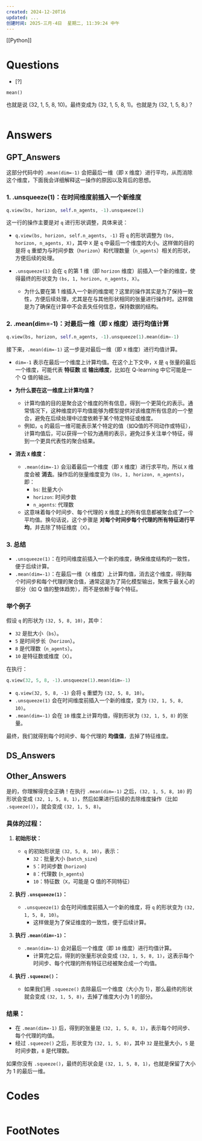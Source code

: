 ```yaml
---
created: 2024-12-20T16
updated: ...
创建时间: 2025-三月-4日  星期二, 11:39:24 中午
---
```

[[Python]]

# Questions

- [?] 

`mean()`

也就是说 (32, 1, 5, 8, 10)。最终变成为 (32, 1, 5, 8, 1)。也就是为 (32, 1, 5, 8,)？



```python

```

# Answers

## GPT_Answers
这部分代码中的 `.mean(dim=-1)` 会把最后一维（即 `X` 维度）进行平均，从而消除这个维度，下面我会详细解释这一操作的原因以及背后的思想。

### 1. **.unsqueeze(1)**：在时间维度前插入一个新维度

```python
q.view(bs, horizon, self.n_agents, -1).unsqueeze(1)
```

这一行的操作主要是对 `q` 进行形状调整，具体来说：

- `q.view(bs, horizon, self.n_agents, -1)` 将 `q` 的形状调整为 `(bs, horizon, n_agents, X)`，其中 `X` 是 `q` 中最后一个维度的大小。这样做的目的是将 `q` 重塑为与时间步数（`horizon`）和代理数量（`n_agents`）相关的形状，方便后续的处理。

- `.unsqueeze(1)` 会在 `q` 的第 1 维（即 `horizon` 维度）前插入一个新的维度，使得最终的形状变为 `(bs, 1, horizon, n_agents, X)`。

  - 为什么要在第 1 维插入一个新的维度呢？这里的操作其实是为了保持一致性，方便后续处理，尤其是在与其他形状相同的张量进行操作时。这样做是为了确保在计算中不会丢失任何信息，保持数据的结构。

### 2. **.mean(dim=-1)**：对最后一维（即 `X` 维度）进行均值计算

```python
q.view(bs, horizon, self.n_agents, -1).unsqueeze(1).mean(dim=-1)
```

接下来，`.mean(dim=-1)` 这一步是对最后一维（即 `X` 维度）进行均值计算。

- `dim=-1` 表示在最后一个维度上计算均值。在这个上下文中，`X` 是 `q` 张量的最后一个维度，可能代表 **特征数** 或 **输出维度**，比如在 Q-learning 中它可能是一个 Q 值的输出。

- **为什么要在这一维度上计算均值？**
  - 计算均值的目的是聚合这个维度的所有信息，得到一个更简化的表示。通常情况下，这种维度的平均值能够为模型提供对该维度所有信息的一个整合，避免在后续处理中过度依赖于某个特定特征或维度。
  - 例如，`q` 的最后一维可能表示某个特定的值（如Q值的不同动作或特征），计算均值后，可以获得一个较为通用的表示，避免过多关注单个特征，得到一个更具代表性的聚合结果。

- **消去 `X` 维度：**
  - `.mean(dim=-1)` 会沿着最后一个维度（即 `X` 维度）进行求平均，所以 `X` 维度会被 **消去**。操作后的张量维度变为 `(bs, 1, horizon, n_agents)`，即：
    - `bs`: 批量大小
    - `horizon`: 时间步数
    - `n_agents`: 代理数
  - 这意味着每个时间步、每个代理的 `X` 维度上的所有信息都被聚合成了一个平均值。换句话说，这个步骤是 **对每个时间步每个代理的所有特征进行平均**，并去除了特征维度（`X`）。

### 3. **总结**

- `.unsqueeze(1)`：在时间维度前插入一个新的维度，确保维度结构的一致性，便于后续计算。
- `.mean(dim=-1)`：在最后一维（`X` 维度）上计算均值，消去这个维度，得到每个时间步和每个代理的聚合值，通常这是为了简化模型输出，聚焦于最关心的部分（如 Q 值的整体趋势），而不是依赖于每个特征。

### 举个例子

假设 `q` 的形状为 `(32, 5, 8, 10)`，其中：

- `32` 是批大小（`bs`）。
- `5` 是时间步长（`horizon`）。
- `8` 是代理数（`n_agents`）。
- `10` 是特征数或维度（`X`）。

在执行：

```python
q.view(32, 5, 8, -1).unsqueeze(1).mean(dim=-1)
```

- `q.view(32, 5, 8, -1)` 会将 `q` 重塑为 `(32, 5, 8, 10)`。
- `.unsqueeze(1)` 会在时间维度前插入一个新的维度，变为 `(32, 1, 5, 8, 10)`。
- `.mean(dim=-1)` 会在 `10` 维度上计算均值，得到形状为 `(32, 1, 5, 8)` 的张量。

最终，我们就得到每个时间步、每个代理的 **均值值**，去掉了特征维度。

## DS_Answers


## Other_Answers
是的，你理解得完全正确！在执行 `.mean(dim=-1)` 之后，`(32, 1, 5, 8, 10)` 的形状会变成 `(32, 1, 5, 8, 1)`，然后如果进行后续的去除维度操作（比如 `.squeeze()`），就会变成 `(32, 1, 5, 8)`。

### 具体的过程：

1. **初始形状：**
   - `q` 的初始形状是 `(32, 5, 8, 10)`，表示：
     - `32`：批量大小 (`batch_size`)
     - `5`：时间步数 (`horizon`)
     - `8`：代理数 (`n_agents`)
     - `10`：特征数（`X`，可能是 Q 值的不同特征）

2. **执行 `.unsqueeze(1)`：**
   - `.unsqueeze(1)` 会在时间维度前插入一个新的维度，将 `q` 的形状变为 `(32, 1, 5, 8, 10)`。  
     - 这样做是为了保证维度的一致性，便于后续计算。

3. **执行 `.mean(dim=-1)`：**
   - `.mean(dim=-1)` 会对最后一个维度（即 `10` 维度）进行均值计算。  
     - 计算完之后，得到的张量形状会变成 `(32, 1, 5, 8, 1)`，这表示每个时间步、每个代理的所有特征已经被聚合成一个均值。

4. **执行 `.squeeze()`：**
   - 如果我们用 `.squeeze()` 去除最后一个维度（大小为 1），那么最终的形状就会变成 `(32, 1, 5, 8)`，去掉了维度大小为 1 的部分。

### 结果：

- 在 `.mean(dim=-1)` 后，得到的张量是 `(32, 1, 5, 8, 1)`，表示每个时间步、每个代理的均值。
- 经过 `.squeeze()` 之后，形状变为 `(32, 1, 5, 8)`，其中 `32` 是批量大小，`5` 是时间步数，`8` 是代理数。

如果你没有 `.squeeze()`，最终的形状会是 `(32, 1, 5, 8, 1)`，也就是保留了大小为 1 的最后一维。

# Codes

```python

```


# FootNotes
